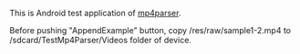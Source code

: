 This is Android test application of [mp4parser](http://code.google.com/p/mp4parser/).

Before pushing "AppendExample" button, copy /res/raw/sample1-2.mp4 to /sdcard/TestMp4Parser/Videos folder of device.